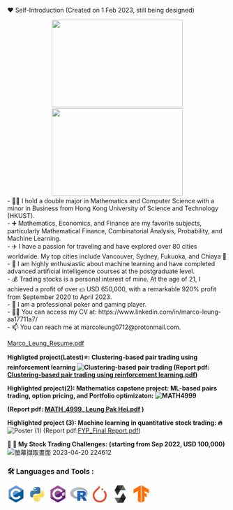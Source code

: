 ❤️ Self-Introduction (Created on 1 Feb 2023, still being designed)


<div id="header" align="center">
  <img src="https://www.telegraph.co.uk/content/dam/betting/Better-Collective/8-Classic.jpg" width="300" height="200"/>
  <img src="https://miro.medium.com/max/1400/1*L76A5gL6176UbMgn7q4Ybg.jpeg" width="300" height="200"/>
</div>
- 🧑‍🎓 I hold a double major in Mathematics and Computer Science with a minor in Business from Hong Kong University of Science and Technology (HKUST). <br>
- ➕ Mathematics, Economics, and Finance are my favorite subjects, particularly Mathematical Finance, Combinatorial Analysis, Probability, and Machine Learning. <br>
- ✈️ I have a passion for traveling and have explored over 80 cities worldwide. My top cities include Vancouver, Sydney, Fukuoka, and Chiaya 🥰 <br>
- 🤖 I am highly enthusiastic about machine learning and have completed advanced artificial intelligence courses at the postgraduate level. <br>
- 💰 Trading stocks is a personal interest of mine. At the age of 21, I achieved a profit of over 💵 USD 650,000, with a remarkable 920% profit from September 2020 to April 2023. <br>
- 🎲 I am a professional poker and gaming player. <br>
- 👨‍💼 You can access my CV at: https://www.linkedin.com/in/marco-leung-aa17711a7/ <br>
- 📫 You can reach me at marcoleung0712@protonmail.com. <be>


[Marco_Leung_Resume.pdf](https://github.com/phantomgodmoon/phantomgodmoon/files/11442838/Clustering-based.pair.trading.using.reinforcement.learning.pdf)

<b>Highligted project(Latest)⭐: Clustering-based pair trading using reinforcement learning
  ![Clustering-based pair trading](https://github.com/phantomgodmoon/phantomgodmoon/assets/68416360/6e01f28e-fd6b-406c-85ff-6168258d7725.png)
  (Report pdf: [Clustering-based pair trading using reinforcement learning.pdf](https://github.com/phantomgodmoon/phantomgodmoon/files/11442838/Clustering-based.pair.trading.using.reinforcement.learning.pdf))
</b>

  
<b>Highlighted project(2): Mathematics capstone project: ML-based pairs trading, option pricing, and Portfolio optimizaton:
  ![MATH4999](https://github.com/phantomgodmoon/phantomgodmoon/assets/68416360/2ded1ae3-de19-4208-a253-e174157e526d.png)

  (Report pdf: [MATH_4999_ Leung Pak Hei.pdf](https://github.com/phantomgodmoon/phantomgodmoon/files/11442860/MATH_4999_.Leung.Pak.Hei.pdf) )
  </b>
  
<b>Highlighted project (3): Machine learning in quantitative stock trading: 🔥</b>
  ![Poster (1)](https://user-images.githubusercontent.com/68416360/233400456-fd1ecd04-074c-4399-8609-4b14d2a0bff8.png)
  (Report pdf:[FYP_Final Report.pdf](https://github.com/phantomgodmoon/phantomgodmoon/files/11287572/FYP_Final.Report.pdf))

 <b> 💸 🥇 My Stock Trading Challenges: (starting from Sep 2022, USD 100,000)</b>
  ![螢幕擷取畫面 2023-04-20 224612](https://user-images.githubusercontent.com/68416360/233403173-e0452fe5-c684-495c-9664-9b11e4ca1e63.png)
  

### :hammer_and_wrench: Languages and Tools :
<div>
  <img src="https://raw.githubusercontent.com/devicons/devicon/1119b9f84c0290e0f0b38982099a2bd027a48bf1/icons/c/c-original.svg" title="C" alt="C" width="40" height="40"/>&nbsp;
  <img src="https://raw.githubusercontent.com/devicons/devicon/1119b9f84c0290e0f0b38982099a2bd027a48bf1/icons/python/python-original.svg"  title="Python" alt="Python" width="40" height="40"/>&nbsp;
  <img src="https://raw.githubusercontent.com/devicons/devicon/1119b9f84c0290e0f0b38982099a2bd027a48bf1/icons/csharp/csharp-original.svg" title="Csharp" alt="Csharp" width="40" height="40"/>&nbsp;
  <img src="https://raw.githubusercontent.com/devicons/devicon/1119b9f84c0290e0f0b38982099a2bd027a48bf1/icons/r/r-original.svg" title="R" alt="R" width="40" height="40"/>&nbsp;
  <img src="https://raw.githubusercontent.com/devicons/devicon/1119b9f84c0290e0f0b38982099a2bd027a48bf1/icons/pytorch/pytorch-original.svg" title="Pytorch" alt="Pytorch" width="40" height="40"/>&nbsp;
  <img src="https://raw.githubusercontent.com/devicons/devicon/1119b9f84c0290e0f0b38982099a2bd027a48bf1/icons/solidity/solidity-original.svg" title="Solidity" alt="Solidity" width="40" height="40"/>&nbsp;
  <img src="https://raw.githubusercontent.com/devicons/devicon/1119b9f84c0290e0f0b38982099a2bd027a48bf1/icons/tensorflow/tensorflow-original.svg" title="Tensorflow" alt="Tensorflow" width="40" height="40"/>&nbsp;
